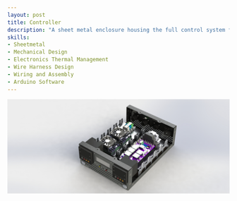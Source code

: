 ```yaml
---
layout: post
title: Controller
description: "A sheet metal enclosure housing the full control system for TCU operation. The assembly integrates switching power supplies, amplifiers, PID controllers, and custom wire harnesses, with an onboard Arduino microcontroller enabling remote connectivity and software integration for multi-zone thermal control."
skills: 
- Sheetmetal
- Mechanical Design
- Electronics Thermal Management
- Wire Harness Design
- Wiring and Assembly
- Arduino Software
---
```


<img src="/_projects/controller/Controller2.JPG" alt="TCU dual-zone render" width="700" style="display: block; margin: auto;" />
